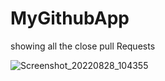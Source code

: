 
# MyGithubApp
showing all the close pull Requests

![Screenshot_20220828_104355](https://user-images.githubusercontent.com/48179337/187058706-0d3202d3-b5e5-4195-96e9-5cf882dd1ecd.png)
